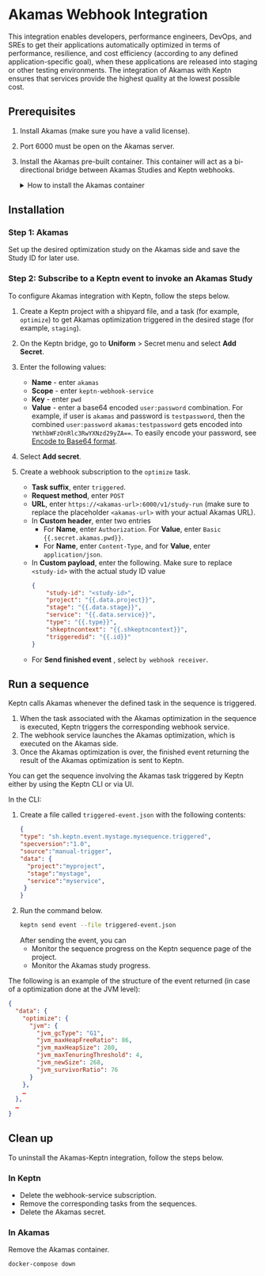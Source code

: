 # Akamas Webhook Integration

This integration enables developers, performance engineers, DevOps, and SREs to get their applications automatically optimized in terms of performance, resilience, and cost efficiency (according to any defined application-specific goal), when these applications are released into staging or other testing environments. The integration of Akamas with Keptn ensures that services provide the highest quality at the lowest possible cost.

## Prerequisites 

1. Install Akamas (make sure you have a valid license).
2. Port 6000 must be open on the Akamas server. 
3. Install the Akamas pre-built container. This container will act as a bi-directional bridge between Akamas Studies and Keptn webhooks. 

    <details>
    <summary>How to install the Akamas container</summary>

    - Make an application directory such as /usr/local/keptn
    - In the application directory, download the files below.
      ```bash
      curl -O https://akamas.s3.us-east-2.amazonaws.com/integrations/keptn/docker-compose.yml
      curl -O https://akamas.s3.us-east-2.amazonaws.com/integrations/keptn/env.templ
      ```
    - Edit the `docker-compose.yml` file by specifying the certificate folder and corresponding files in order to expose the integration API called by Keptn webhook via HTTPS. This is the same folder specified when enabling HTTPS on Akamas.
    - Rename the `env.templ` file to `.env`, then edit the file by replacing the values of the `KEPTN_URL` and `KEPTN_TOKEN` variables with your own values. 
    - Start the container.
      ```bash
      docker-compose up -d
      ```
    </details>

## Installation

### Step 1: Akamas

Set up the desired optimization study on the Akamas side and save the Study ID for later use. 

### Step 2: Subscribe to a Keptn event to invoke an Akamas Study

To configure Akamas integration with Keptn, follow the steps below.

1. Create a Keptn project with a shipyard file, and a task (for example, `optimize`) to get Akamas optimization triggered in the desired stage (for example, `staging`).
2. On the Keptn bridge, go to **Uniform** > Secret menu and select **Add Secret**.
3. Enter the following values:

    - **Name** - enter `akamas` 
    - **Scope** -  enter `keptn-webhook-service`
    - **Key** - enter `pwd`
    - **Value** - enter a base64 encoded `user:password` combination. For example, if user is `akamas` and password is `testpassword`, then the combined `user:password` `akamas:testpassword` gets encoded into `YWthbWFzOnRlc3RwYXNzd29yZA==`. To easily encode your password, see [Encode to Base64 format](https://www.base64encode.org/).
4. Select **Add secret**.
5. Create a webhook subscription to the `optimize` task. 
    - **Task suffix**, enter `triggered`.
    - **Request method**, enter `POST`
    - **URL**, enter `https://<akamas-url>:6000/v1/study-run` (make sure to replace the placeholder `<akamas-url>` with your actual Akamas URL).
    - In **Custom header**, enter two entries
      - For **Name**, enter `Authorization`. For **Value**, enter `Basic {{.secret.akamas.pwd}}`.
      - For **Name**, enter `Content-Type`, and for **Value**, enter `application/json`.
    - In **Custom payload**, enter the following. Make sure to replace `<study-id>` with the actual study ID value
        ```json
        {
            "study-id": "<study-id>",
            "project": "{{.data.project}}",
            "stage": "{{.data.stage}}",
            "service": "{{.data.service}}",
            "type": "{{.type}}",
            "shkeptncontext": "{{.shkeptncontext}}",
            "triggeredid": "{{.id}}"
        }
        ```
    - For **Send finished event** , select `by webhook receiver`.

## Run a sequence

Keptn calls Akamas whenever the defined task in the sequence is triggered.

1. When the task associated with the Akamas optimization in the sequence is executed, Keptn triggers the corresponding webhook service.
2. The webhook service launches the Akamas optimization, which is executed on the Akamas side.
3. Once the Akamas optimization is over, the finished event returning the result of the Akamas optimization is sent to Keptn.
 
You can get the sequence involving the Akamas task triggered by Keptn either by using the Keptn CLI or via UI. 

In the CLI:
1. Create a file called `triggered-event.json` with the following contents:
    ```json
    {
    "type": "sh.keptn.event.mystage.mysequence.triggered",
    "specversion":"1.0",
    "source":"manual-trigger",
    "data": {
      "project":"myproject",
      "stage":"mystage",
      "service":"myservice",
     }
    }
    ```
2. Run the command below.
    ```bash
    keptn send event --file triggered-event.json
    ```
    After sending the event, you can
    - Monitor the sequence progress on the Keptn sequence page of the project.
    - Monitor the Akamas study progress.
 
The following is an example of the structure of the event returned (in case of a optimization done at the JVM level):
 
```json
{
  "data": {
    "optimize": {
      "jvm": {
        "jvm_gcType": "G1",
        "jvm_maxHeapFreeRatio": 86,
        "jvm_maxHeapSize": 280,
        "jvm_maxTenuringThreshold": 4,
        "jvm_newSize": 268,
        "jvm_survivorRatio": 76
      }
    },
    …
  },
  …
}
```

## Clean up

To uninstall the Akamas-Keptn integration, follow the steps below.
 
### In Keptn

- Delete the webhook-service subscription.
- Remove the corresponding tasks from the sequences.
- Delete the Akamas secret.

### In Akamas

Remove the Akamas container.
```bash
docker-compose down
```